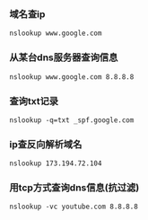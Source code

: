 ### 域名查ip
```
nslookup www.google.com
```

### 从某台dns服务器查询信息
```
nslookup www.google.com 8.8.8.8
```

### 查询txt记录
```
nslookup -q=txt _spf.google.com
```

### ip查反向解析域名
```
nslookup 173.194.72.104
```

### 用tcp方式查询dns信息(抗过滤)
```
nslookup -vc youtube.com 8.8.8.8
```